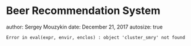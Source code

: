 Beer Recommendation System 
========================================================
author: Sergey Mouzykin
date: December 21, 2017
autosize: true























```
Error in eval(expr, envir, enclos) : object 'cluster_smry' not found
```
